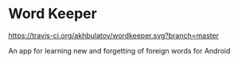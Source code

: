 # Word Keeper
https://travis-ci.org/akhbulatov/wordkeeper.svg?branch=master

An app for learning new and forgetting of foreign words for Android
